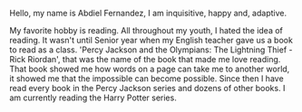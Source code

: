 Hello, my name is Abdiel Fernandez, I am inquisitive, happy and, adaptive.

My favorite hobby is reading. All throughout my youth, I hated the idea of reading. It wasn't until Senior year when my English teacher gave us a book to read as a class. 'Percy Jackson and the Olympians: The Lightning Thief - Rick Riordan', that was the name of the book that made me love reading. That book showed me how words on a page can take me to another world, it showed me that the impossible can become possible. Since then I have read every book in the Percy Jackson series and dozens of other books. I am currently reading the Harry Potter series.